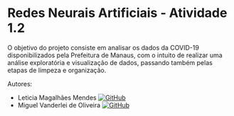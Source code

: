 # Redes Neurais Artificiais - Atividade 1.2

O objetivo do projeto consiste em analisar os dados da COVID-19 disponibilizados pela Prefeitura de Manaus, com o intuito de realizar uma análise exploratória e visualização de dados, passando também pelas etapas de limpeza e organização.

Autores: 
* Leticia Magalhães Mendes [![GitHub][github-img]](https://github.com/ledizia)
* Miguel Vanderlei de Oliveira [![GitHub][github-img]](https://github.com/migvanderlei)


[github-img]: https://i.imgur.com/9I6NRUm.png
